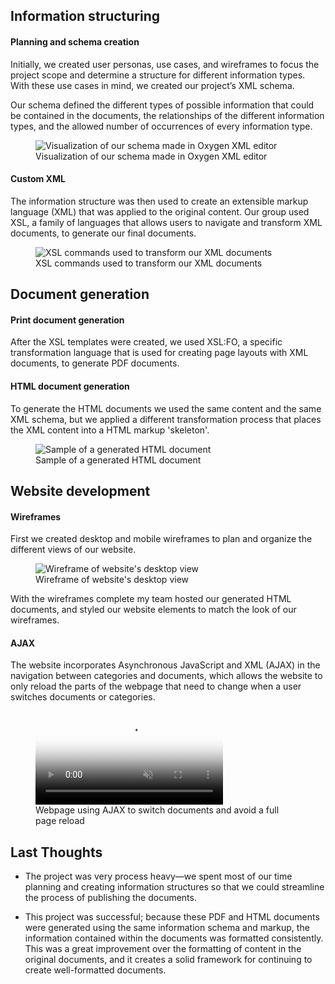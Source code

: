 <!-- Title: Cross Media Publishing Project -->

## Information structuring
#### Planning and schema creation
Initially, we created user personas, use cases, and wireframes to focus the project scope and determine a structure for different information types. With these use cases in mind, we created our project’s XML schema. 

Our schema defined the different types of possible information that could be contained in the documents, the relationships of the different information types, and the allowed number of occurrences of every information type.

<figure class="figure">
  <img src="../assets/temp/images/3/schema.jpg" class="figure-img img-fluid rounded" alt="Visualization of our schema made in Oxygen XML editor">
  <figcaption class="figure-caption">Visualization of our schema made in Oxygen XML editor</figcaption>
</figure>

#### Custom XML
 
The information structure was then used to create an extensible markup language (XML) that was applied to the original content. Our group used XSL, a family of languages that allows users to navigate and transform XML documents, to generate our final documents.

<figure class="figure">
  <img src="../assets/temp/images/3/xsl-screenshot.jpg" class="figure-img img-fluid rounded" alt="XSL commands used to transform our XML documents">
  <figcaption class="figure-caption">XSL commands used to transform our XML documents</figcaption>
</figure>

## Document generation
#### Print document generation

After the XSL templates were created, we used XSL:FO, a specific transformation language that is used for creating page layouts with XML documents, to generate PDF documents. 

#### HTML document generation

To generate the HTML documents we used the same content and the same XML schema, but we applied a different transformation process that places the XML content into a HTML markup 'skeleton'.

<figure class="figure">
  <img src="../assets/temp/images/3/html-screenshot.jpg" class="figure-img img-fluid rounded" alt="Sample of a generated HTML document">
  <figcaption class="figure-caption">Sample of a generated HTML document</figcaption>
</figure>

## Website development

#### Wireframes

First we created desktop and mobile wireframes to plan and organize the different views of our website.

<figure class="figure">
  <img src="../assets/temp/images/3/wireframe--desktop2-small.jpg" class="figure-img img-fluid rounded" alt="Wireframe of website's desktop view"/>
  <figcaption class="figure-caption">Wireframe of website's desktop view</figcaption>
</figure>

With the wireframes complete my team hosted our generated HTML documents, and styled our website elements to match the look of our wireframes.

#### AJAX

The website incorporates Asynchronous JavaScript and XML (AJAX) in the navigation between categories and documents, which allows the website to only reload the parts of the webpage that need to change when a user switches documents or categories.

<figure class="figure">
  <video class="gfy-video" autoplay="" loop="" playsinline="" muted="" poster="https://thumbs.gfycat.com/DefiniteWhimsicalElectriceel-poster.jpg"><source src="https://zippy.gfycat.com/DefiniteWhimsicalElectriceel.webm" type="video/webm" class="webmsource"><source src="https://zippy.gfycat.com/DefiniteWhimsicalElectriceel.mp4" type="video/mp4" class="mp4source"></video>
  <figcaption class="figure-caption">Webpage using AJAX to switch documents and avoid a full page&nbsp;reload</figcaption>
</figure>

## Last Thoughts

 - The project was very process heavy&mdash;we spent most of our time planning and creating information structures so that we could streamline the process of publishing the documents.
 
 - This project was successful; because these PDF and HTML documents were generated using the same information schema and markup, the information contained within the documents was formatted consistently. This was a great improvement over the formatting of content in the original documents, and it creates a solid framework for continuing to create well-formatted documents.
